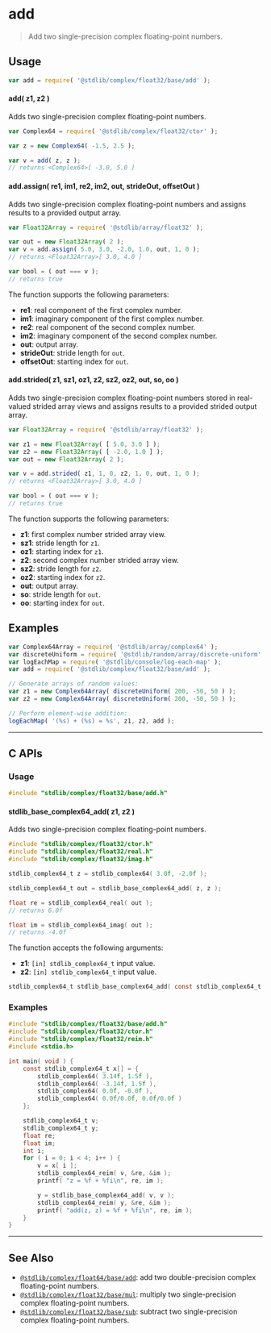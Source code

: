 <!--

@license Apache-2.0

Copyright (c) 2021 The Stdlib Authors.

Licensed under the Apache License, Version 2.0 (the "License");
you may not use this file except in compliance with the License.
You may obtain a copy of the License at

   http://www.apache.org/licenses/LICENSE-2.0

Unless required by applicable law or agreed to in writing, software
distributed under the License is distributed on an "AS IS" BASIS,
WITHOUT WARRANTIES OR CONDITIONS OF ANY KIND, either express or implied.
See the License for the specific language governing permissions and
limitations under the License.

-->

# add

> Add two single-precision complex floating-point numbers.

<section class="intro">

</section>

<!-- /.intro -->

<section class="usage">

## Usage

```javascript
var add = require( '@stdlib/complex/float32/base/add' );
```

#### add( z1, z2 )

Adds two single-precision complex floating-point numbers.

```javascript
var Complex64 = require( '@stdlib/complex/float32/ctor' );

var z = new Complex64( -1.5, 2.5 );

var v = add( z, z );
// returns <Complex64>[ -3.0, 5.0 ]
```

#### add.assign( re1, im1, re2, im2, out, strideOut, offsetOut )

Adds two single-precision complex floating-point numbers and assigns results to a provided output array.

```javascript
var Float32Array = require( '@stdlib/array/float32' );

var out = new Float32Array( 2 );
var v = add.assign( 5.0, 3.0, -2.0, 1.0, out, 1, 0 );
// returns <Float32Array>[ 3.0, 4.0 ]

var bool = ( out === v );
// returns true
```

The function supports the following parameters:

-   **re1**: real component of the first complex number.
-   **im1**: imaginary component of the first complex number.
-   **re2**: real component of the second complex number.
-   **im2**: imaginary component of the second complex number.
-   **out**: output array.
-   **strideOut**: stride length for `out`.
-   **offsetOut**: starting index for `out`.

#### add.strided( z1, sz1, oz1, z2, sz2, oz2, out, so, oo )

Adds two single-precision complex floating-point numbers stored in real-valued strided array views and assigns results to a provided strided output array.

```javascript
var Float32Array = require( '@stdlib/array/float32' );

var z1 = new Float32Array( [ 5.0, 3.0 ] );
var z2 = new Float32Array( [ -2.0, 1.0 ] );
var out = new Float32Array( 2 );

var v = add.strided( z1, 1, 0, z2, 1, 0, out, 1, 0 );
// returns <Float32Array>[ 3.0, 4.0 ]

var bool = ( out === v );
// returns true
```

The function supports the following parameters:

-   **z1**: first complex number strided array view.
-   **sz1**: stride length for `z1`.
-   **oz1**: starting index for `z1`.
-   **z2**: second complex number strided array view.
-   **sz2**: stride length for `z2`.
-   **oz2**: starting index for `z2`.
-   **out**: output array.
-   **so**: stride length for `out`.
-   **oo**: starting index for `out`.

</section>

<!-- /.usage -->

<section class="examples">

## Examples

<!-- eslint no-undef: "error" -->

```javascript
var Complex64Array = require( '@stdlib/array/complex64' );
var discreteUniform = require( '@stdlib/random/array/discrete-uniform' );
var logEachMap = require( '@stdlib/console/log-each-map' );
var add = require( '@stdlib/complex/float32/base/add' );

// Generate arrays of random values:
var z1 = new Complex64Array( discreteUniform( 200, -50, 50 ) );
var z2 = new Complex64Array( discreteUniform( 200, -50, 50 ) );

// Perform element-wise addition:
logEachMap( '(%s) + (%s) = %s', z1, z2, add );
```

</section>

<!-- /.examples -->

<!-- C interface documentation. -->

* * *

<section class="c">

## C APIs

<!-- Section to include introductory text. Make sure to keep an empty line after the intro `section` element and another before the `/section` close. -->

<section class="intro">

</section>

<!-- /.intro -->

<!-- C usage documentation. -->

<section class="usage">

### Usage

```c
#include "stdlib/complex/float32/base/add.h"
```

#### stdlib_base_complex64_add( z1, z2 )

Adds two single-precision complex floating-point numbers.

```c
#include "stdlib/complex/float32/ctor.h"
#include "stdlib/complex/float32/real.h"
#include "stdlib/complex/float32/imag.h"

stdlib_complex64_t z = stdlib_complex64( 3.0f, -2.0f );

stdlib_complex64_t out = stdlib_base_complex64_add( z, z );

float re = stdlib_complex64_real( out );
// returns 6.0f

float im = stdlib_complex64_imag( out );
// returns -4.0f
```

The function accepts the following arguments:

-   **z1**: `[in] stdlib_complex64_t` input value.
-   **z2**: `[in] stdlib_complex64_t` input value.

```c
stdlib_complex64_t stdlib_base_complex64_add( const stdlib_complex64_t z1, const stdlib_complex64_t z2 );
```

</section>

<!-- /.usage -->

<!-- C API usage notes. Make sure to keep an empty line after the `section` element and another before the `/section` close. -->

<section class="notes">

</section>

<!-- /.notes -->

<!-- C API usage examples. -->

<section class="examples">

### Examples

```c
#include "stdlib/complex/float32/base/add.h"
#include "stdlib/complex/float32/ctor.h"
#include "stdlib/complex/float32/reim.h"
#include <stdio.h>

int main( void ) {
    const stdlib_complex64_t x[] = {
        stdlib_complex64( 3.14f, 1.5f ),
        stdlib_complex64( -3.14f, 1.5f ),
        stdlib_complex64( 0.0f, -0.0f ),
        stdlib_complex64( 0.0f/0.0f, 0.0f/0.0f )
    };

    stdlib_complex64_t v;
    stdlib_complex64_t y;
    float re;
    float im;
    int i;
    for ( i = 0; i < 4; i++ ) {
        v = x[ i ];
        stdlib_complex64_reim( v, &re, &im );
        printf( "z = %f + %fi\n", re, im );

        y = stdlib_base_complex64_add( v, v );
        stdlib_complex64_reim( y, &re, &im );
        printf( "add(z, z) = %f + %fi\n", re, im );
    }
}
```

</section>

<!-- /.examples -->

</section>

<!-- /.c -->

<!-- Section for related `stdlib` packages. Do not manually edit this section, as it is automatically populated. -->

<section class="related">

* * *

## See Also

-   <span class="package-name">[`@stdlib/complex/float64/base/add`][@stdlib/complex/float64/base/add]</span><span class="delimiter">: </span><span class="description">add two double-precision complex floating-point numbers.</span>
-   <span class="package-name">[`@stdlib/complex/float32/base/mul`][@stdlib/complex/float32/base/mul]</span><span class="delimiter">: </span><span class="description">multiply two single-precision complex floating-point numbers.</span>
-   <span class="package-name">[`@stdlib/complex/float32/base/sub`][@stdlib/complex/float32/base/sub]</span><span class="delimiter">: </span><span class="description">subtract two single-precision complex floating-point numbers.</span>

</section>

<!-- /.related -->

<!-- Section for all links. Make sure to keep an empty line after the `section` element and another before the `/section` close. -->

<section class="links">

<!-- <related-links> -->

[@stdlib/complex/float64/base/add]: https://github.com/stdlib-js/stdlib/tree/develop/lib/node_modules/%40stdlib/complex/float64/base/add

[@stdlib/complex/float32/base/mul]: https://github.com/stdlib-js/stdlib/tree/develop/lib/node_modules/%40stdlib/complex/float32/base/mul

[@stdlib/complex/float32/base/sub]: https://github.com/stdlib-js/stdlib/tree/develop/lib/node_modules/%40stdlib/complex/float32/base/sub

<!-- </related-links> -->

</section>

<!-- /.links -->
